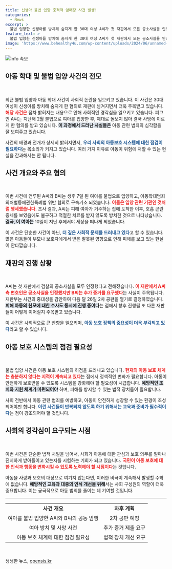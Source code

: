 ```yaml
---
title: 신생아 불법 입양 충격적 암매장 사건 발생!
categories:
  - News
excerpt: >
  불법 입양한 신생아를 방치해 숨지게 한 30대 여성 A씨가 첫 재판에서 모든 공소사실을 인정했다. 그녀는 불법 입양 사실이 들킬까 두려워 어린이를 병원에 데려가지 않아 비극적 사건이 벌어졌다.
feature_text: >
  불법 입양한 신생아를 방치해 숨지게 한 30대 여성 A씨가 첫 재판에서 모든 공소사실을 인정했다. 그녀는 불법 입양 사실이 들킬까 두려워 어린이를 병원에 데려가지 않아 비극적 사건이 벌어졌다.
image: 'https://www.behealthy4u.com/wp-content/uploads/2024/06/unnamed-file.png'
---
```


<p><img src="https://www.behealthy4u.com/wp-content/uploads/2024/06/unnamed-file.png" alt="info 속보" /></p>

<h2 data-ke-size="size26">아동 학대 및 불법 입양 사건의 전모</h2>

<p data-ke-size="size16">&nbsp;</p>

<p>최근 불법 입양과 아동 학대 사건이 사회적 논란을 일으키고 있습니다. 이 사건은 30대 여성이 신생아를 방치해 숨지게 한 혐의로 재판에 넘겨지면서 더욱 주목받고 있습니다. <b><span style="color: #ee2323;">해당 사건은</span></b> 점차 밝혀지는 내용으로 인해 사회적인 경각심을 일으키고 있습니다. 피고인 A씨는 지난해 2월 불법으로 여아를 입양한 후, 제대로 돌보지 않아 결국 사망에 이르게 한 혐의를 받고 있습니다. <b><span style="background-color: #21538527;">이 과정에서 드러난 사실들은</span></b> 아동 관련 범죄의 심각함을 잘 보여주고 있습니다. </p>

<p>사건의 배경과 전개가 상세히 밝혀지면서, <b><span style="color: #1a5490;">우리 사회의 아동보호 시스템에 대한 점검이 필요하다</span></b>는 목소리가 커지고 있습니다. 여러 가지 이유로 아동이 위험에 처할 수 있는 현실을 간과해서는 안 됩니다. </p>

<h2 data-ke-size="size26">사건 개요와 주요 혐의</h2>

<p data-ke-size="size16">&nbsp;</p>

<p>이번 사건에 연루된 A씨와 B씨는 생후 7일 된 여아를 불법으로 입양하고, 아동학대범죄의처벌등에관한특례법 위반 혐의로 구속기소 되었습니다. <b><span style="color: #ee2323;">이들은 입양 관련 기관인 것처럼 행세했습니다.</span></b> 조사 결과, A씨는 피해 여아가 거주하는 집에 도착한 이후, 호흡 곤란 증세를 보였음에도 불구하고 적절한 치료를 받지 않도록 방치한 것으로 나타났습니다. <b><span style="background-color: #21538527;">결국, 이 여아는</span></b> 10일이 지난 후에서야 세상을 떠나게 되었습니다. </p>

<p>이 사건은 단순한 사건이 아닌, <b><span style="color: #1a5490;">더 깊은 사회적 문제를 드러내고 있다</span></b>고 할 수 있습니다. 많은 아동들이 부모나 보호자에게서 받은 잘못된 영향으로 인해 피해를 보고 있는 현실이 안타깝습니다.</p>

<h2 data-ke-size="size26">재판의 진행 상황</h2>

<p data-ke-size="size16">&nbsp;</p>

<p>A씨는 첫 재판에서 검찰의 공소사실을 모두 인정했다고 전해졌습니다. <b><span style="color: #ee2323;">이 재판에서 A씨 측 변호인은 공소사실을 인정했지만 B씨는 추가 증거를 요구했다</span></b>는 사실이 주목됩니다. 재판부는 사건의 중대성을 감안하여 다음 달 26일 2차 공판을 열기로 결정하였습니다. <b><span style="background-color: #21538527;">피해 아동의 친모에 대한 수사도 동시에 진행 중이다</span></b>는 점에서 향후 진행될 또 다른 재판들이 어떻게 이어질지 주목받고 있습니다.</p>

<p>이 사건은 사회적으로 큰 반향을 일으키며, <b><span style="color: #1a5490;">아동 보호 정책의 중요성이 더욱 부각되고 있다</span></b>라고 할 수 있습니다. </p>

<h2 data-ke-size="size26">아동 보호 시스템의 점검 필요성</h2>

<p data-ke-size="size16">&nbsp;</p>

<p>불법 입양 사건은 아동 보호 시스템의 허점을 드러내고 있습니다. <b><span style="color: #ee2323;">현재의 아동 보호 체계는 충분하지 않다는 지적이 계속되고 있다</span></b>는 점에서 정책적인 변화가 필요합니다. 아동이 안전하게 보호받을 수 있도록 시스템을 강화해야 할 필요성이 시급합니다. <b><span style="background-color: #21538527;">예방적인 조치와 지원 체계가 마련되어야</span></b> 하며, 피해를 방지할 수 있는 법적 장치들이 필요합니다.</p>

<p>사회 전반에서 아동 관련 범죄를 예방하고, 아동이 안전하게 성장할 수 있는 환경이 조성되어야만 합니다. <b><span style="color: #1a5490;">이런 사건들이 반복되지 않도록 하기 위해서는 교육과 준비가 필수적이다</span></b>는 점이 강조되어야 할 것입니다.</p>

<h2 data-ke-size="size26">사회의 경각심이 요구되는 시점</h2>

<p data-ke-size="size16">&nbsp;</p>

<p>이번 사건은 단순한 법적 처벌을 넘어서, 사회가 아동에 대한 관심과 보호 의무를 얼마나 진지하게 받아들이고 있는지를 시험하는 기회가 되고 있습니다. <b><span style="color: #ee2323;">국민이 아동 보호에 대한 인식과 행동을 변화시킬 수 있도록 노력해야 할 시점이다</span></b>는 것입니다. </p>

<p>아동을 사랑과 보호의 대상으로 여기지 않는다면, 이러한 비극이 계속해서 발생할 수밖에 없습니다. <b><span style="background-color: #21538527;">예방적인 교육과 대중의 인식 개선을 위해</span></b>서는 사회 구성원의 역할이 더욱 중요합니다. 이는 궁극적으로 아동 범죄를 줄이는 데 기여할 것입니다.</p>

<hr>

<table style="width: 100%; border-collapse: collapse;">
    <tr>
        <td style="text-align: center; height: 17px;"><b>사건 개요</b></td>
        <td style="text-align: center; height: 17px;"><b>차후 계획</b></td>
    </tr>
    <tr>
        <td style="text-align: center; height: 17px;">여아를 불법 입양한 A씨와 B씨의 공동 범행</td>
        <td style="text-align: center; height: 17px;">2차 공판 예정</td>
    </tr>
    <tr>
        <td style="text-align: center; height: 17px;">여아 방치 및 사망 사건</td>
        <td style="text-align: center; height: 17px;">추가 증거 제출 요구</td>
    </tr>
    <tr>
        <td style="text-align: center; height: 17px;">아동 보호 체계에 대한 점검 필요성</td>
        <td style="text-align: center; height: 17px;">법적 장치 개선 요구</td>
    </tr>
</table>

<p data-ke-size="size16">&nbsp;</p>
생생한 뉴스, <a href="https://opensis.kr" rel="dofollow">opensis.kr</a>


